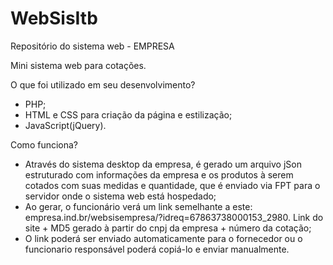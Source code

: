 # WebSisItb
Repositório do sistema web  - EMPRESA

Mini sistema web para cotações. 

O que foi utilizado em seu desenvolvimento?
- PHP;
- HTML e CSS para criação da página e estilização;
- JavaScript(jQuery).

Como funciona?
 - Através do sistema desktop da empresa, é gerado um arquivo jSon estruturado com informações da empresa e os produtos à serem cotados com suas medidas e quantidade, que é enviado via FPT para o servidor onde o sistema web está hospedado;
 - Ao gerar, o funcionário verá um link semelhante a este: empresa.ind.br/websisempresa/?idreq=67863738000153_2980. Link do site + MD5 gerado à partir do cnpj da empresa + número da cotação;
 - O link poderá ser enviado automaticamente para o fornecedor ou o funcionario responsável poderá copiá-lo e enviar manualmente.
